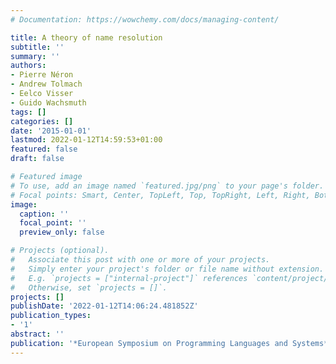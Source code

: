 ```yaml
---
# Documentation: https://wowchemy.com/docs/managing-content/

title: A theory of name resolution
subtitle: ''
summary: ''
authors:
- Pierre Néron
- Andrew Tolmach
- Eelco Visser
- Guido Wachsmuth
tags: []
categories: []
date: '2015-01-01'
lastmod: 2022-01-12T14:59:53+01:00
featured: false
draft: false

# Featured image
# To use, add an image named `featured.jpg/png` to your page's folder.
# Focal points: Smart, Center, TopLeft, Top, TopRight, Left, Right, BottomLeft, Bottom, BottomRight.
image:
  caption: ''
  focal_point: ''
  preview_only: false

# Projects (optional).
#   Associate this post with one or more of your projects.
#   Simply enter your project's folder or file name without extension.
#   E.g. `projects = ["internal-project"]` references `content/project/deep-learning/index.md`.
#   Otherwise, set `projects = []`.
projects: []
publishDate: '2022-01-12T14:06:24.481852Z'
publication_types:
- '1'
abstract: ''
publication: '*European Symposium on Programming Languages and Systems*'
---
```

